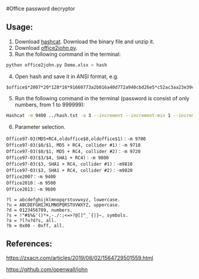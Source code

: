 #Office password decryptor

Usage:
-----------------------------------------

1. Download [hashcat](https://hashcat.net/hashcat/). Download the binary file and unzip it.
2. Download [office2john.py](https://github.com/openwall/john/blob/bleeding-jumbo/run/office2john.py).
3. Run the following command in the terminal:
```bash
python office2john.py Demo.xlsx > hash
```
4. Open hash and save it in ANSI format, e.g.
```ANSL
$office$*2007*20*128*16*91660773a2b016a40d772a940cbd26e5*c52ac3aa23e39c8ebdc03b6a9288ecdc*88196542506ec10996acdc6659d01c6601464b7d
```
5. Run the following command in the terminal (password is consist of only numbers, from 1 to 999999):
```bash
Hashcat -m 9400 ../hash.txt -a 3 --increment --increment-min 1 --increment-max 6 ?d?d?d?d?d?d --self-test-disable --show
```
6. Parameter selection.
```
Office97-03(MD5+RC4,oldoffice$0,oldoffice$1)：-m 9700
Office97-03($0/$1, MD5 + RC4, collider #1)：-m 9710
Office97-03($0/$1, MD5 + RC4, collider #2)：-m 9720
Office97-03($3/$4, SHA1 + RC4)：-m 9800
Office97-03($3, SHA1 + RC4, collider #1)：-m9810
Office97-03($3, SHA1 + RC4, collider #2)：-m9820
Office2007：-m 9400
Office2010：-m 9500
Office2013：-m 9600

?l = abcdefghijklmnopqrstuvwxyz, lowercase.
?u = ABCDEFGHIJKLMNOPQRSTUVWXYZ, uppercase.
?d = 0123456789, numbers.
?s = !"#$%&'()*+,-./:;<=>?@[]^_`{|}~, symbols.
?a = ?l?u?d?s, all.
?b = 0x00 - 0xff, all.
```

References:
-----------------------------------------
https://zxacn.com/articles/2019/08/02/1564729501559.html

https://github.com/openwall/john
